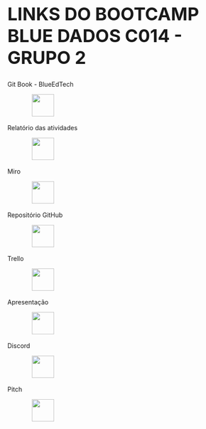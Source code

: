 <h1 style="font-size:40px">LINKS DO BOOTCAMP BLUE DADOS C014 - GRUPO 2</h1>
    <p>Git Book - BlueEdTech</p>
    <p>&nbsp;&nbsp;&nbsp;&nbsp;&nbsp;&nbsp;&nbsp;&nbsp;&nbsp;&nbsp;&nbsp;&nbsp;&nbsp;&nbsp;<a href = 'https://blueedtech.gitbook.io/modulo-6-dados-bootcamp/' target="_blank" style = 'color:blue;font-size: 20px;'><img src = "https://i.imgur.com/84Mv7c2.png" target = "_blank" height = "50" weight = "30"></a></p>
    <p>Relatório das atividades</p>
    <p>&nbsp;&nbsp;&nbsp;&nbsp;&nbsp;&nbsp;&nbsp;&nbsp;&nbsp;&nbsp;&nbsp;&nbsp;&nbsp;&nbsp;<a href = 'https://www.canva.com/design/DAFMDCUcmpI/sKbNA5FPILA2NlWBAOuqsQ/edit?utm_content=DAFMDCUcmpI&utm_campaign=designshare&utm_medium=link2&utm_source=sharebutton' target="_blank" style = 'color:blue;font-size: 20px;'><img src = "https://blog.b2bstack.com.br/wp-content/uploads/2022/04/image18.jpg" target = "_blank" height = "50" weight = "30"></a></p>
    <p>Miro</p>
    <p>&nbsp;&nbsp;&nbsp;&nbsp;&nbsp;&nbsp;&nbsp;&nbsp;&nbsp;&nbsp;&nbsp;&nbsp;&nbsp;&nbsp;<a href = 'https://miro.com/app/board/uXjVPZ-J5aI=/?share_link_id=103779519215' target="_blank" style = 'color:blue;font-size: 20px;'><img src = "https://seeklogo.com/images/M/miro-logo-EB32CB863D-seeklogo.com.png" target = "_blank" height = "50" weight = "30"></a></p>
    <p>Repositório GitHub</p>
    <p>&nbsp;&nbsp;&nbsp;&nbsp;&nbsp;&nbsp;&nbsp;&nbsp;&nbsp;&nbsp;&nbsp;&nbsp;&nbsp;&nbsp;<a href = 'https://github.com/AugustoCRX/bootcamp_blue' target="_blank" style = 'color:blue;font-size: 20px;'><img src = "https://logodownload.org/wp-content/uploads/2019/08/github-logo.png" target = "_blank" height = "50" weight = "30"></a></p>
    <p>Trello</p>    
    <p>&nbsp;&nbsp;&nbsp;&nbsp;&nbsp;&nbsp;&nbsp;&nbsp;&nbsp;&nbsp;&nbsp;&nbsp;&nbsp;&nbsp;<a href = 'https://trello.com/b/PIdIMdRK/kanban-bootcamp-sprint-1' target="_blank" style = 'color:blue;font-size: 20px;'><img src = "https://www.vectorlogo.zone/logos/trello/trello-ar21.png" target = "_blank" height = "50" weight = "30"></a></p>
    <p>Apresentação</p>    
    <p>&nbsp;&nbsp;&nbsp;&nbsp;&nbsp;&nbsp;&nbsp;&nbsp;&nbsp;&nbsp;&nbsp;&nbsp;&nbsp;&nbsp;<a href = 'https://www.canva.com/design/DAFMtJJ9bd4/VnSrb946rJ-72Zqz_OAbhQ/view?utm_content=DAFMtJJ9bd4&utm_campaign=designshare&utm_medium=link2&utm_source=sharebutton' target="_blank" style = 'color:blue;font-size: 20px;'><img src = "https://blog.b2bstack.com.br/wp-content/uploads/2022/04/image18.jpg" target = "_blank" height = "50" weight = "30"></a></p>
    <p>Discord</p>
    <p>&nbsp;&nbsp;&nbsp;&nbsp;&nbsp;&nbsp;&nbsp;&nbsp;&nbsp;&nbsp;&nbsp;&nbsp;&nbsp;&nbsp;<a href = 'https://www.canva.com/design/DAFMtJJ9bd4/VnSrb946rJ-72Zqz_OAbhQ/edit?utm_content=DAFMtJJ9bd4&utm_campaign=designshare&utm_medium=link2&utm_source=sharebutton' target="_blank" style = 'color:blue;font-size: 20px;'><img src = "https://tm.ibxk.com.br/2021/05/14/14141728081248.jpg?ims=704x264" target = "_blank" height = "50" weight = "30"></a></p>
    <p>Pitch</p>
    <p>&nbsp;&nbsp;&nbsp;&nbsp;&nbsp;&nbsp;&nbsp;&nbsp;&nbsp;&nbsp;&nbsp;&nbsp;&nbsp;&nbsp;<a href = 'https://www.canva.com/design/DAFO82_t0i4/wEvkrKOz58W9a_TuFotOkA/view?utm_content=DAFO82_t0i4&utm_campaign=designshare&utm_medium=link2&utm_source=sharebutton' target="_blank" style = 'color:blue;font-size: 20px;'><img src = "https://tm.ibxk.com.br/2021/05/14/14141728081248.jpg?ims=704x264" target = "_blank" height = "50" weight = "30"></a></p>
